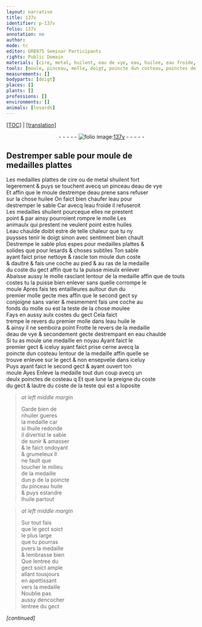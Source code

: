 ```yaml
---
layout: narrative
title: 137v
identifier: p-137v
folio: 137v
annotation: no
author:
mode: tc
editor: GR8975 Seminar Participants
rights: Public Domain
materials: [cire, metal, huilent, eau de vye, eau, huilee, eau froide, huiles, eau chaulde, huile, huiler]
tools: [moule, pinceau, molle, doigt, poincte dun costeau, poinctes de costeau, poincte du pinceau huile]
measurements: []
bodyparts: [doigt]
places: []
plants: []
professions: []
environments: []
animals: [lesards]
---
```


 <p><a href="{{ site.baseurl }}/diplomatic/">[TOC]</a> | <a href="{{ site.baseurl }}/texts/p-137v_tl/" target="_blank">[translation]</a></p><div class="folio" align="center">- - - - - <a href="http://gallica.bnf.fr/ark:/12148/btv1b10500001g/f280.image" target="_blank"><img src="https://cu-mkp.github.io/2017-workshop-edition/assets/photo-icon.png" alt="folio image: " style="display:inline-block; margin-bottom:-3px;"/>137v</a> - - - - - </div>  
  

## Destremper sable pour <span class="tl">moule</span> de<br/> medailles plattes

 
Les medailles plattes de <span class="m">cire</span> ou de <span class="m">metal</span> s<span class="m">huilent</span> fort<br/> legerement & puys se touchent avecq un <span class="tl">pinceau</span> d<span class="m">eau de vye</span><br/> Et affin que le <span class="tl">moule</span> destrempe d<span class="m">eau</span> prene sans refuser<br/> sur la chose <span class="m">huilee</span> On faict bien chaufer l<span class="m">eau</span> pour<br/> destremper le sable Car avecq l<span class="m">eau froide</span> il refuseroit<br/> Les medailles s<span class="m">huilent</span> pourceque elles ne prestent<br/> point & par ainsy pourroient rompre le <span class="tl">molle</span> Les<br/> animaulx qui prestent ne veulent point estre <span class="m">huiles</span><br/> L<span class="m">eau chaulde</span> doibt <span class="sn">estre de telle chaleur que tu ny<br/> puysses tenir le <span class="tl"><span class="bp">doigt</span></span> sinon avec sentiment bien chault</span><br/> Destrempe le sable plus espes pour medailles plattes &<br/> solides que pour <span class="al">lesards</span> & choses subtiles Ton sable<br/> ayant faict prise nettoye & rascle ton <span class="tl">moule</span> dun coste<br/> & daultre & fais une coche au pied & au ras de la medaille<br/> du coste du gect affin que tu la puisse mieulx enlever<br/> Abaisse aussy <span class="add">le <span class="tl">molle</span> rasclant</span> lentour de la medaille affin que de touts<br/> costes tu la puisse bien enlever sans quelle corrompe le<br/> <span class="tl">moule</span> Apres fais tes entailleures aultour <span class="del">dun</span> du<br/> premier <span class="tl">molle</span> gecte <span class="del">mes</span> affin que le second gect sy<br/> conjoigne sans varier & mesmem<span class="exp">ent</span> fais une coche au<br/> fonds du <span class="tl">molle</span> ou est la teste de la chose moulee<br/> Fays en aussy aulx costes du gect Cela faict<br/> trempe le revers du premier <span class="tl">molle</span> dans l<span class="m">eau</span> <span class="m">huile</span> le <br/> & ainsy il ne semboira point Frotte le revers de la medaille<br/> d<span class="m">eau de vye</span> & secondem<span class="exp">ent</span> gecte destrempa<span class="exp">n</span>t en <span class="m">eau chaulde</span><br/> Si tu as moule une medaille en noyau Ayant faict le <br/> premier gect & iceluy ayant faict prise cerne avecq la<br/> <span class="tl">poincte dun costeau</span> lentour de la medaille affin quelle se<br/> trouve enlevee sur le gect & non ensepvelie dans iceluy<br/> Puys ayant faict le second gect & ayant ouvert ton<br/> <span class="tl">moule</span> <span class="del">Ayes</span> Enleve la medaille tout dun coup avecq <span class="del">un</span><br/> deulx <span class="tl">poinctes de costeau</span> <span class="del">q</span> Et que lune la preigne du coste<br/> du gect & lautre du coste de la teste qui est a loposite
 
> *at left middle margin*
> 
> 
>   Garde bien de<br/> n<span class="m">huiler</span> gueres<br/> la medaille car<br/> si l<span class="m">huile</span> redonde<br/> il divertist le sable<br/> de sunir & amasser<br/> & le faict ondoyant<br/> & grumeleux Il<br/> ne fault que<br/> toucher le milieu<br/> de la medaille<br/> <span class="del">dun p</span> de la <span class="tl">poincte<br/> du pinceau <span class="m">huile</span></span><br/> & puys estandre<br/> l<span class="m">huile</span> partout 
 
> *at left middle margin*
> 
> 
>   Sur tout fais<br/> que le gect soict<br/> le plus large<br/> que tu pourras<br/> <span class="del">p</span>vers la medaille<br/> & lembrasse bien<br/> Que lentree du<br/> gect soict ample<br/> allant tousjours<br/> en apettissant<br/> vers la medaille<br/> Noublie pas<br/> aussy dencocher<br/> lentree du gect
 
*[continued]*
 
 